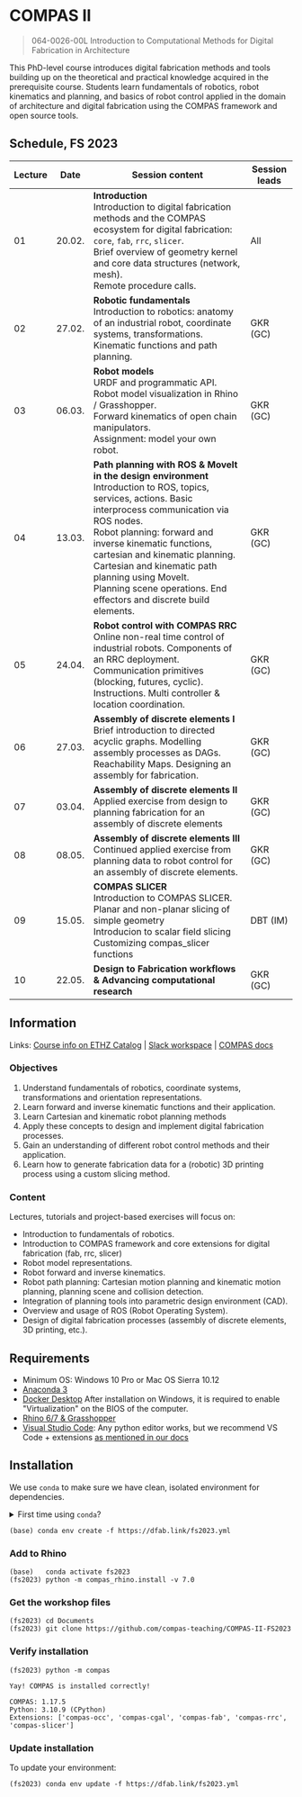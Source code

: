 # COMPAS II

> 064-0026-00L Introduction to Computational Methods for Digital Fabrication in Architecture

This PhD-level course introduces digital fabrication methods and tools building up on the theoretical and practical knowledge acquired in the prerequisite course. Students learn fundamentals of robotics, robot kinematics and planning, and basics of robot control applied in the domain of architecture and digital fabrication using the COMPAS framework and open source tools.

## Schedule, FS 2023

| Lecture | Date   | Session content                                                                                                                                                                                                                                                                                                                                                                                                                          | Session leads      |
|---------|--------|------------------------------------------------------------------------------------------------------------------------------------------------------------------------------------------------------------------------------------------------------------------------------------------------------------------------------------------------------------------------------------------------------------------------------------------|--------------------|
| 01      | 20.02. | **Introduction**<br>Introduction to digital fabrication methods and the COMPAS ecosystem for digital fabrication: `core`, `fab`, `rrc`, `slicer`.<br>Brief overview of geometry kernel and core data structures (network, mesh).<br>Remote procedure calls.<br>                                                                                                                                                                          | All                |
| 02      | 27.02. | **Robotic fundamentals**<br>Introduction to robotics: anatomy of an industrial robot, coordinate systems, transformations.<br>Kinematic functions and path planning.<br>                                                                                                                                                                                                                                                                 | GKR (GC)           |
| 03      | 06.03. | **Robot models**<br>URDF and programmatic API.<br>Robot model visualization in Rhino / Grasshopper.<br>Forward kinematics of open chain manipulators.<br>Assignment: model your own robot.<br>                                                                                                                                                                                                                                           | GKR (GC)           |
| 04      | 13.03. | **Path planning with ROS & MoveIt in the design environment**<br>Introduction to ROS, topics, services, actions. Basic interprocess communication via ROS nodes.<br>Robot planning: forward and inverse kinematic functions, cartesian and kinematic planning.<br>Cartesian and kinematic path planning using MoveIt.<br>Planning scene operations. End effectors and discrete build elements.<br>                                       | GKR (GC)           |
| 05      | 24.04. | **Robot control with COMPAS RRC**<br>Online non-real time control of industrial robots. Components of an RRC deployment. Communication primitives (blocking, futures, cyclic). Instructions. Multi controller & location coordination.<br>                                                                                                                                                                                               | GKR (GC)           |
| 06      | 27.03. | **Assembly of discrete elements I**<br>Brief introduction to directed acyclic graphs. Modelling assembly processes as DAGs. Reachability Maps. Designing an assembly for fabrication.<br>                                                                                                                                                                                                                                                | GKR (GC)           |
| 07      | 03.04. | **Assembly of discrete elements II**<br>Applied exercise from design to planning fabrication for an assembly of discrete elements<br>                                                                                                                                                                                                                                                                                                    | GKR (GC)           |
| 08      | 08.05. | **Assembly of discrete elements III**<br>Continued applied exercise from planning data to robot control for an assembly of discrete elements.<br>                                                                                                                                                                                                                                                                                        | GKR (GC)           |
| 09      | 15.05. | **COMPAS SLICER**<br>Introduction to COMPAS SLICER.<br>Planar and non-planar slicing of simple geometry<br>Introducion to scalar field slicing<br>Customizing compas_slicer functions<br>                                                                                                                                                                                                                        | DBT (IM)           |
| 10      | 22.05. | **Design to Fabrication workflows & Advancing computational research**                                                                                                                                                                                                                                                                                                                                                                   | GKR (GC)           |

## Information

Links:
[Course info on ETHZ Catalog](https://www.vvz.ethz.ch/Vorlesungsverzeichnis/lerneinheit.view?semkez=2023S&ansicht=ALLE&lerneinheitId=168977&lang=en) |
[Slack workspace](https://join.slack.com/t/compasii/shared_invite/zt-14cbtllxc-zxZRErT54F4xayA6keTb0g) |
[COMPAS docs](https://compas.dev)

### Objectives

1. Understand fundamentals of robotics, coordinate systems, transformations and orientation representations.
1. Learn forward and inverse kinematic functions and their application.
1. Learn Cartesian and kinematic robot planning methods
1. Apply these concepts to design and implement digital fabrication processes.
1. Gain an understanding of different robot control methods and their application.
1. Learn how to generate fabrication data for a (robotic) 3D printing process using a custom slicing method.

### Content

Lectures, tutorials and project-based exercises will focus on:

* Introduction to fundamentals of robotics.
* Introduction to COMPAS framework and core extensions for digital fabrication (fab, rrc, slicer)
* Robot model representations.
* Robot forward and inverse kinematics.
* Robot path planning: Cartesian motion planning and kinematic motion planning, planning scene and collision detection.
* Integration of planning tools into parametric design environment (CAD).
* Overview and usage of ROS (Robot Operating System).
* Design of digital fabrication processes (assembly of discrete elements, 3D printing, etc.).

## Requirements

* Minimum OS: Windows 10 Pro or Mac OS Sierra 10.12
* [Anaconda 3](https://www.anaconda.com/distribution/)
* [Docker Desktop](https://www.docker.com/products/docker-desktop) After installation on Windows, it is required to enable "Virtualization" on the BIOS of the computer.
* [Rhino 6/7 & Grasshopper](https://www.rhino3d.com/download)
* [Visual Studio Code](https://code.visualstudio.com/): Any python editor works, but we recommend VS Code + extensions [as mentioned in our docs](https://gramaziokohler.github.io/compas_fab/latest/getting_started.html#working-in-visual-studio-code-1)

## Installation

We use `conda` to make sure we have clean, isolated environment for dependencies.

<details><summary>First time using <code>conda</code>?</summary>
<p>

Make sure you run this at least once:

    (base) conda config --add channels conda-forge

</p>
</details>

    (base) conda env create -f https://dfab.link/fs2023.yml

### Add to Rhino

    (base)   conda activate fs2023
    (fs2023) python -m compas_rhino.install -v 7.0

### Get the workshop files

    (fs2023) cd Documents
    (fs2023) git clone https://github.com/compas-teaching/COMPAS-II-FS2023

### Verify installation

    (fs2023) python -m compas

    Yay! COMPAS is installed correctly!

    COMPAS: 1.17.5
    Python: 3.10.9 (CPython)
    Extensions: ['compas-occ', 'compas-cgal', 'compas-fab', 'compas-rrc', 'compas-slicer']

### Update installation

To update your environment:

    (fs2023) conda env update -f https://dfab.link/fs2023.yml
